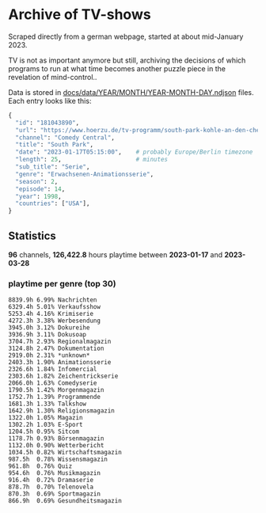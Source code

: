 # Archive of TV-shows

Scraped directly from a german webpage, started at about mid-January 2023.

TV is not as important anymore but still, archiving the decisions of which programs to run at what time
becomes another puzzle piece in the revelation of mind-control.. 

Data is stored in [docs/data/YEAR/MONTH/YEAR-MONTH-DAY.ndjson](docs/data/) files. 
Each entry looks like this:

```python
{
  "id": "181043890", 
  "url": "https://www.hoerzu.de/tv-programm/south-park-kohle-an-den-chefkoch/bid_181043890/", 
  "channel": "Comedy Central", 
  "title": "South Park", 
  "date": "2023-01-17T05:15:00",    # probably Europe/Berlin timezone 
  "length": 25,                     # minutes 
  "sub_title": "Serie", 
  "genre": "Erwachsenen-Animationsserie", 
  "season": 2, 
  "episode": 14, 
  "year": 1998, 
  "countries": ["USA"],
}
```

## Statistics

**96** channels, **126,422.8** hours playtime between **2023-01-17** and **2023-03-28**


### playtime per genre (top 30)

    8839.9h 6.99% Nachrichten
    6329.4h 5.01% Verkaufsshow
    5253.4h 4.16% Krimiserie
    4272.3h 3.38% Werbesendung
    3945.0h 3.12% Dokureihe
    3936.9h 3.11% Dokusoap
    3704.7h 2.93% Regionalmagazin
    3124.8h 2.47% Dokumentation
    2919.0h 2.31% *unknown*
    2403.3h 1.90% Animationsserie
    2326.6h 1.84% Infomercial
    2303.6h 1.82% Zeichentrickserie
    2066.0h 1.63% Comedyserie
    1790.5h 1.42% Morgenmagazin
    1752.7h 1.39% Programmende
    1681.3h 1.33% Talkshow
    1642.9h 1.30% Religionsmagazin
    1322.0h 1.05% Magazin
    1302.2h 1.03% E-Sport
    1204.5h 0.95% Sitcom
    1178.7h 0.93% Börsenmagazin
    1132.0h 0.90% Wetterbericht
    1034.5h 0.82% Wirtschaftsmagazin
    987.5h  0.78% Wissensmagazin
    961.8h  0.76% Quiz
    954.6h  0.76% Musikmagazin
    916.4h  0.72% Dramaserie
    878.7h  0.70% Telenovela
    870.3h  0.69% Sportmagazin
    866.9h  0.69% Gesundheitsmagazin
